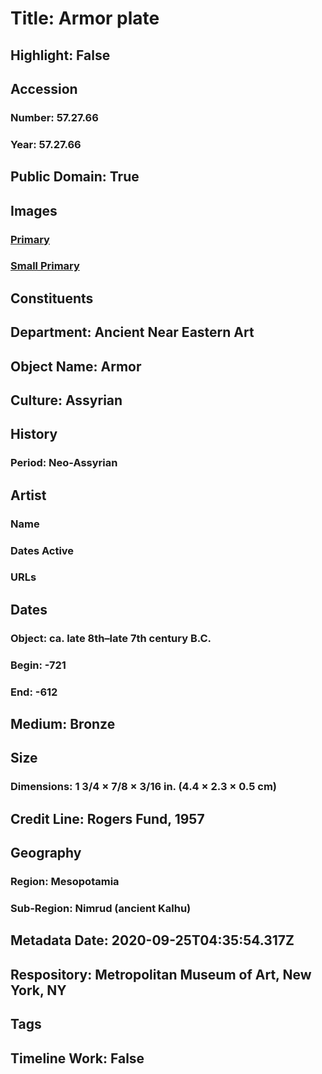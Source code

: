 # Title: Armor plate
## Highlight: False
## Accession
### Number: 57.27.66
### Year: 57.27.66
## Public Domain: True
## Images
### [Primary](https://images.metmuseum.org/CRDImages/an/original/ME57_27_65.JPG)
### [Small Primary](https://images.metmuseum.org/CRDImages/an/web-large/ME57_27_65.JPG)
## Constituents
## Department: Ancient Near Eastern Art
## Object Name: Armor
## Culture: Assyrian
## History
### Period: Neo-Assyrian
## Artist
### Name
### Dates Active
### URLs
## Dates
### Object: ca. late 8th–late 7th century B.C.
### Begin: -721
### End: -612
## Medium: Bronze
## Size
### Dimensions: 1 3/4 × 7/8 × 3/16 in. (4.4 × 2.3 × 0.5 cm)
## Credit Line: Rogers Fund, 1957
## Geography
### Region: Mesopotamia
### Sub-Region: Nimrud (ancient Kalhu)
## Metadata Date: 2020-09-25T04:35:54.317Z
## Respository: Metropolitan Museum of Art, New York, NY
## Tags
## Timeline Work: False
